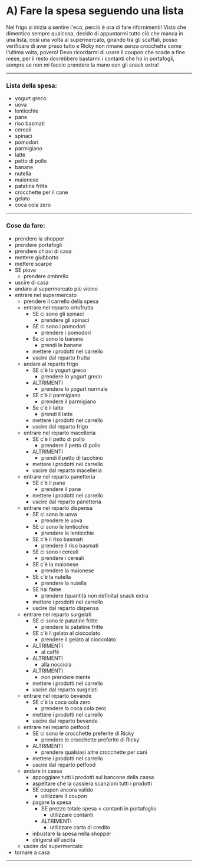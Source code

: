 # A) Fare la spesa seguendo una lista

Nel frigo si inizia a sentire l'eco, perciò è ora di fare rifornimenti! Visto che dimentico sempre qualcosa, decido di appuntarmi tutto ciò che manca in una lista, così una volta al supermercato, girando tra gli scaffali, posso verificare di aver preso tutto e Ricky non rimane senza crocchette come l'ultima volta, povero! Devo ricordarmi di usare il coupon che scade a fine mese, per il resto dovrebbero bastarmi i contanti che ho in portafogli, sempre se non mi faccio prendere la mano con gli snack extra!

---

### Lista della spesa:
- yogurt greco 
- uova 
- lenticchie 
- pane 
- riso basmati 
- cereali 
- spinaci 
- pomodori 
- parmigiano 
- latte 
- petto di pollo 
- banane 
- nutella 
- maionese 
- patatine fritte
- crocchette per il cane
- gelato
- coca cola zero

---

### Cose da fare: 

- prendere la shopper
- prendere portafogli
- prendere chiavi di casa
- mettere giubbotto
- mettere scarpe
- SE piove
    - prendere ombrello
- uscire di casa
- andare al supermercato più vicino
- entrare nel supermercato
    - prendere il carrello della spesa
    - entrare nel reparto ortofrutta
        - SE ci sono gli spinaci
            - prendere gli spinaci
        - SE ci sono i pomodori
            - prendere i pomodori
        - Se ci sono le banane
            - prendi le banane
        - mettere i prodotti nel carrello
        - uscire dal reparto frutta
    - andare al reparto frigo
         - SE c'è lo yogurt greco
            - prendere lo yogurt greco
        - ALTRIMENTI
            - prendere lo yogurt normale
        - SE c'è il parmigiano
            - prendere il parmigiano
        - Se c'è il latte
            - prendi il latte
        - mettere i prodotti nel carrello
        - uscire dal reparto frigo
    - entrare nel reparto macelleria
        - SE c'è il petto di pollo
            - prendere il petto di pollo
        - ALTRIMENTI
            - prendi il petto di tacchino
        - mettere i prodotti nel carrello
        - uscire dal reparto macelleria
    - entrare nel reparto panetteria
        - SE c'è il pane
            - prendere il pane
        - mettere i prodotti nel carrello
        - uscire dal reparto panetteria
    - entrare nel reparto dispensa
        - SE ci sono le uova
            - prendere le uova
        - SE ci sono le lenticchie
            - prendere le lenticchie
        - SE c'è il riso basmati
            - prendere il riso basmati
        - SE ci sono i cereali
            - prendere i cereali
        - SE c'è la maionese
            - prendere la maionese
        - SE c'è la nutella
            - prendere la nutella
        - SE hai fame
            - prendere (quantità non definita) snack extra
        - mettere i prodotti nel carrello
        - uscire dal reparto dispensa
    - entrare nel reparto surgelati
        - SE ci sono le patatine fritte
            - prendere le patatine fritte
        - SE c'è il gelato al cioccolato
            - prendere il gelato al cioccolato
        - ALTRIMENTI 
            - al caffè
        - ALTRIMENTI
            - alla nocciola
        - ALTRIMENTI
            - non prendere niente
        - mettere i prodotti nel carrello
        - uscire dal reparto surgelati
    - entrare nel reparto bevande
        - SE c'è la coca cola zero
            - prendere la coca cola zero
        - mettere i prodotti nel carrello
        - uscire dal reparto bevande
    - entrare nel reparto petfood
        - SE ci sono le crocchette preferite di Ricky
            - prendere le crocchette preferite di Ricky
        - ALTRIMENTI 
            - prendere qualsiasi altre crocchette per cani
        - mettere i prodotti nel carrello
        - uscire dal reparto petfood
    - andare in cassa
        - appoggiare tutti i prodotti sul bancone della cassa
        - aspettare che la cassiera scanzioni tutti i prodotti
        - SE coupon ancora valido
            - utilizzare il coupon
        - pagare la spesa
            - SE prezzo totale spesa < contanti in portafoglio
                - utilizzare contanti
            - ALTRIMENTI 
                - utilizzare carta di credito
        - inbustare la spesa nella shopper
        - dirigersi all'uscita
    - uscire dal supermercato
- tornare a casa
    
---